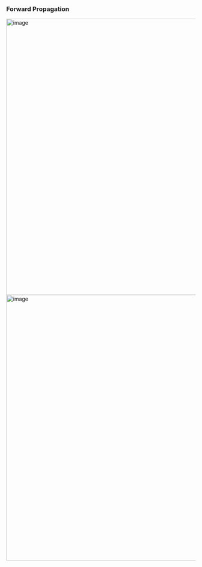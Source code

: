 ### Forward Propagation 

<img width="1368" height="735" alt="image" src="https://github.com/user-attachments/assets/d2f71a76-79f6-41d3-97b7-7a5917d79258" />


<img width="1427" height="707" alt="image" src="https://github.com/user-attachments/assets/874b937d-4687-411b-9b35-25007fbc7cf0" />
